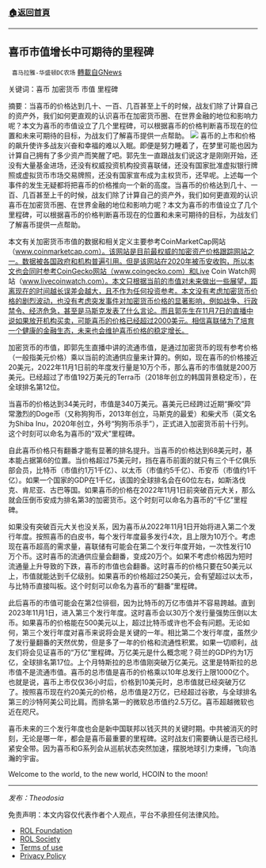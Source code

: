 ###  [:house:返回首頁](https://github.com/ourhimalayas/txt)
---


## 喜币市值增长中可期待的里程碑
` 喜马拉雅-华盛顿DC农场` [轉載自GNews](https://gnews.org/zh-hans/1649186/)

关键词：喜币 加密货币 市值 里程碑

摘要：当喜币的价格达到几十、一百、几百甚至上千的时候，战友们除了计算自己的资产外，我们如何更直观的认识喜币在加密货币圈、在世界金融的地位和影响力呢？本文为喜币的市值设立了几个里程碑，可以根据喜币的价格判断喜币现在的位置和未来可期待的目标，为战友们了解喜币提供一点帮助。
![](https://assets.gnews.org/wp-content/uploads/2021/11/8CF5D34B-C4F6-478B-8DF2-E5441ABC730D.jpeg)
喜币的上市和价格的飙升使许多战友兴奋和幸福的难以入眠。即便是努力睡着了，在梦里可能也因为计算自己拥有了多少资产而笑醒了吧。郭先生一直跟战友们说这才是刚刚开始，还没有大量基金进场，还没有权威投资机构投资喜联储，还没有国家批准虚拟银行牌照或虚拟货币市场交易牌照，还没有国家宣布成为主权货币，还早呢。上述每一个事件的发生无疑都将把喜币的价格推向一个新的高度。当喜币的价格达到几十、一百、几百甚至上千的时候，战友们除了计算自己的资产外，我们如何更直观的认识喜币在加密货币圈、在世界金融的地位和影响力呢？本文为喜币的市值设立了几个里程碑，可以根据喜币的价格判断喜币现在的位置和未来可期待的目标，为战友们了解喜币提供一点帮助。

本文有关加密货币市值的数据和相关定义主要参考CoinMarketCap网站（www.coinmarketcap.com）。该网站是目前最权威的加密资产价格跟踪网站之一。数据被各国政府和机构普遍引用。但是该网站在2020年被币安收购，所以本文也会同时参考CoinGecko网站（www.coingecko.com）和Live Coin Watch网站（www.livecoinwatch.com）。本文只根据当前的市值对未来做出一些展望，距离现在的时间越长误差会越大，且不作为任何投资参考。本文没有考虑加密货币价格的剧烈波动，也没有考虑突发事件对加密货币价格的显著影响，例如战争、行政禁令、经济危急，甚至是马斯克发表了什么言论。而且郭先生在11月7日的直播中说如果放开机构买卖，可能喜币的价格已经超过2000美元。相信喜联储为了培育一个健康的金融生态，未来也会维护喜币价格的稳定增长。

加密货币的市值，即郭先生直播中讲的流通市值，是通过加密货币的现有参考价格（一般指美元价格）乘以当前的流通供应量来计算的。例如，现在喜币的价格接近20美元，2022年11月1日前的年度发行量是10万个币，那么喜币的市值就是200万美元。已经超过了市值192万美元的Terra币（2018年创立的韩国背景稳定币），在全球排名第12位。

当喜币的价格达到34美元时，市值是340万美元。喜美元已经跨过近期“撕咬”异常激烈的Doge币（又称狗狗币，2013年创立，马斯克的最爱）和柴犬币（英文名为Shiba Inu，2020年创立，外号“狗狗币杀手”），正式进入加密货币前十行列。这个时刻可以命名为喜币的“双犬”里程碑。

自此喜币价格只有翻番才能有显著的排名提升。当喜币的价格达到68美元时，基本能占据第6的位置。当价格超过75美元时，挡在喜币前面的就只有三个千亿俱乐部会员，比特币（市值约1万1千亿）、以太币（市值约5千亿）、币安币（市值约1千亿）。如果一个国家的GDP在1千亿，该国的全球排名会在60位左右，如斯洛伐克、肯尼亚、古巴等国。如果喜币的价格在2022年11月1日前突破百元大关，那么就会压倒币安成为排名第3的加密货币。这个时刻可以命名为喜币的“千亿”里程碑。

如果没有突破百元大关也没关系，因为喜币从2022年11月1日开始将进入第二个发行年度。按照喜币的白皮书，每个发行年度最多发行4次，且上限为10万个。考虑现在喜币超高的需求量，喜联储有可能会在第二个发行年度开始，一次性发行10万个币。这时喜币的流通供应量会翻番，变成20万个。如果不考虑价格因为短时流通量上升导致的下跌，喜币的市值也会翻番。这时喜币的价格只要在50美元以上，市值就能达到千亿级别。如果喜币的价格超过250美元，会有望超过以太币，与比特币直接叫板。这个时刻可以命名为喜币的“翻番”里程碑。

此后喜币的市值可能会在第2位徘徊，因为比特币的万亿市值并不容易跨越。直到2023年11月1日，进入第三个发行年度。这时喜币会以30万个发行量强势压倒以太币。如果喜币的价格能在500美元以上，超过比特币或许也不会有问题。无论如何，第三个发行年度对喜币来说将会是关键的一年。相比第二个发行年度，虽然少了发行量翻番的天然优势，但是多了一年的价格和流通性积累。如果一切顺利，战友们将会见证喜币的“万亿”里程碑。万亿美元是什么概念呢？荷兰的GDP约为1万亿，全球排名第17位。上个月特斯拉的总市值刚突破万亿美元。这里是特斯拉的总市值不是流通市值。喜币的总市值是喜币的价格乘以10年总发行上限1000亿个。也就是说，喜币上市仅仅36小时后，价格到10美元时，总市值就已经突破万亿了。按照喜币现在约20美元的价格，总市值是2万亿，已经超过谷歌，与全球排名第三的沙特阿美公司比肩。而排名第一的微软总市值约2.5万亿。喜币超越微软也近在咫尺。

喜币未来的三个发行年度也会是新中国联邦以钱灭共的关键时期。中共被消灭的时刻，无论是哪一年，都会是喜币最重要的里程碑。这时战友们需要确认是否已经扎紧安全带。因为喜币和G系列会从巡航状态突然加速，摆脱地球引力束缚，飞向浩瀚的宇宙。

Welcome to the world, to the new world, HCOIN to the moon!

* * *

*发布：Theodosia*

 

免责声明：本文内容仅代表作者个人观点，平台不承担任何法律风险。

- [ROL Foundation](https://rolfoundation.org/)
- [ROL Society](https://rolsociety.org/)
- [Terms of use](https://gnews.org/terms-of-use-3/)
- [Privacy Policy](https://gnews.org/privacy-policy/)
